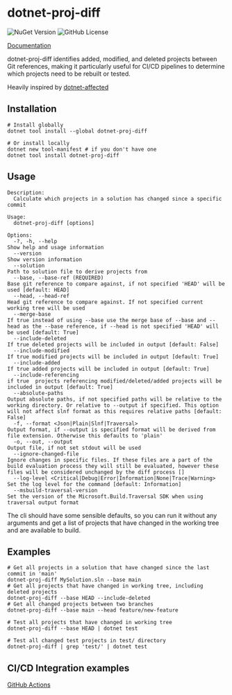 # dotnet-proj-diff

![NuGet Version](https://img.shields.io/nuget/v/dotnet-proj-diff?link=https%3A%2F%2Fwww.nuget.org%2Fpackages%2Fdotnet-proj-diff)
![GitHub License](https://img.shields.io/github/license/dotTrench/dotnet-proj-diff)

[Documentation](docs/)

dotnet-proj-diff identifies added, modified, and deleted projects between Git references, making it particularly useful
for CI/CD pipelines to determine which projects need to be rebuilt or tested.

Heavily inspired by [dotnet-affected](https://github.com/leonardochaia/dotnet-affected)

## Installation

```shell
# Install globally
dotnet tool install --global dotnet-proj-diff

# Or install locally
dotnet new tool-manifest # if you don't have one
dotnet tool install dotnet-proj-diff
```

## Usage

```text
Description:
  Calculate which projects in a solution has changed since a specific commit

Usage:
  dotnet-proj-diff [options]

Options:
  -?, -h, --help                                                     Show help and usage information
  --version                                                          Show version information
  --solution                                                         Path to solution file to derive projects from
  --base, --base-ref (REQUIRED)                                      Base git reference to compare against, if not specified 'HEAD' will be used [default: HEAD]
  --head, --head-ref                                                 Head git reference to compare against. If not specified current working tree will be used
  --merge-base                                                       If true instead of using --base use the merge base of --base and --head as the --base reference, if --head is not specified 'HEAD' will be used [default: True]
  --include-deleted                                                  If true deleted projects will be included in output [default: False]
  --include-modified                                                 If true modified projects will be included in output [default: True]
  --include-added                                                    If true added projects will be included in output [default: True]
  --include-referencing                                              if true  projects referencing modified/deleted/added projects will be included in output [default: True]
  --absolute-paths                                                   Output absolute paths, if not specified paths will be relative to the working directory. Or relative to --output if specified. This option will not affect slnf format as this requires relative paths [default: False]
  -f, --format <Json|Plain|Slnf|Traversal>                           Output format, if --output is specified format will be derived from file extension. Otherwise this defaults to 'plain'
  -o, --out, --output                                                Output file, if not set stdout will be used
  --ignore-changed-file                                              Ignore changes in specific files. If these files are a part of the build evaluation process they will still be evaluated, however these files will be considered unchanged by the diff process []
  --log-level <Critical|Debug|Error|Information|None|Trace|Warning>  Set the log level for the command [default: Information]
  --msbuild-traversal-version                                        Set the version of the Microsoft.Build.Traversal SDK when using traversal output format
```

The cli should have some sensible defaults, so you can run it without any arguments and get a list of projects that have
changed in the working tree and are available to build.

## Examples

```shell
# Get all projects in a solution that have changed since the last commit in 'main'
dotnet-proj-diff MySolution.sln --base main
# Get all projects that have changed in working tree, including deleted projects
dotnet-proj-diff --base HEAD --include-deleted
# Get all changed projects between two branches
dotnet-proj-diff --base main --head feature/new-feature

# Test all projects that have changed in working tree
dotnet-proj-diff --base HEAD | dotnet test

# Test all changed test projects in test/ directory
dotnet-proj-diff | grep 'test/' | dotnet test
```

## CI/CD Integration examples
[GitHub Actions](docs/github.md)
